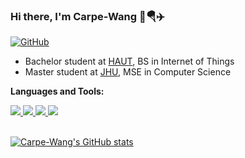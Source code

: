 ### Hi there, I'm Carpe-Wang 👋🪂✈️

[![GitHub](https://img.shields.io/badge/dynamic/json?logo=github&label=GitHub&labelColor=495867&color=495867&query=%24.data.totalSubs&url=https%3A%2F%2Fapi.spencerwoo.com%2Fsubstats%2F%3Fsource%3Dgithub%26queryKey%3Dhayschan&style=flat-square)]((https://github.com/Carpe-Wang))

-  Bachelor student at [HAUT](https://computer.haut.edu.cn/), BS in Internet of Things
-  Master student at  [JHU](https://engineering.jhu.edu), MSE in Computer Science

**Languages and Tools:**  

<a href="https://www.java.com" rel="nofollow">
  <img src="https://img.shields.io/badge/Java-JDK1.8-green"/>
</a>
<a href="https://github.com/neoclide/coc.nvim" rel="nofollow">
  <img src="https://img.shields.io/badge/Vim-coc.nvim, make vim great again-yellowgreen" />
</a>

<a href="https://go.dev/" rel="nofollow">
  <img src="https://img.shields.io/badge/Go-In practice-blue"/>
</a>


<a href="https://www.apple.com/swift/" rel="nofollow">
  <img src="https://img.shields.io/badge/Swift-Learning-yellow" />
</a>

<br />
<br />

[![Carpe-Wang's GitHub stats](https://github-readme-stats.vercel.app/api?username=Carpe-Wang&show_icons=true&custom_title=GitHub&theme=synthwave&show_owner=true%20Stats)](https://github.com/anuraghazra/github-readme-stats)

<a href="https://visitor-badge.glitch.me/badge?page_id=Carpe-Wang.Carpe-Wang"></a>
